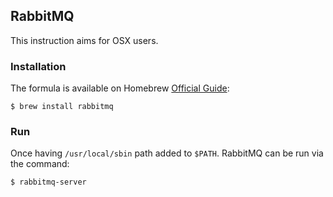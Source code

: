 ## RabbitMQ

This instruction aims for OSX users.

### Installation

The formula is available on Homebrew [Official Guide](https://www.rabbitmq.com/install-homebrew.html):

```
$ brew install rabbitmq
```

### Run

Once having `/usr/local/sbin` path added to `$PATH`.
RabbitMQ can be run via the command:

```
$ rabbitmq-server
```
